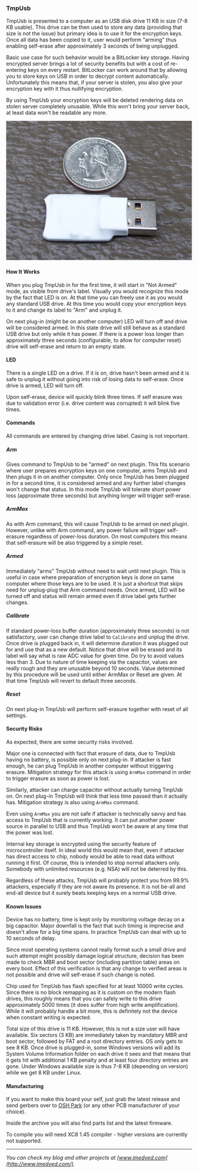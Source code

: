 ### TmpUsb ###

TmpUsb is presented to a computer as an USB disk drive 11 KB in size (7-8 KB
usable). This drive can be then used to store any data (providing that size is
not the issue) but primary idea is to use it for the encryption keys. Once all
data has been copied to it, user would perform "arming" thus enabling
self-erase after approximately 3 seconds of being unplugged.

Basic use case for such behavior would be a BitLocker key storage. Having
encrypted server brings a lot of security benefits but with a cost of
re-entering keys on every restart. BitLocker can work around that by allowing
you to store keys on USB in order to decrypt content automatically.
Unfortunately this means that, if your server is stolen, you also give your
encryption key with it thus nullifying encryption.

By using TmpUsb your encryption keys will be deleted rendering data on stolen
server completely unusable. While this won't bring your server back, at least
data won't be readable any more.

![TmpUsb](Wiki/Picture.jpg)


#### How It Works ####

When you plug TmpUsb in for the first time, it will start in "Not Armed" mode,
as visible from drive's label. Visually you would recognize this mode by the
fact that LED is on. At that time you can freely use it as you would any
standard USB drive. At this time you would copy your encryption keys to it and
change its label to "Arm" and unplug it.

On next plug-in (might be on another computer) LED will turn off and drive will
be considered armed. In this state drive will still behave as a standard USB
drive but only while it has power. If there is a power loss longer than
approximately three seconds (configurable, to allow for computer reset) drive
will self-erase and return to an empty state.


#### LED ####

There is a single LED on a drive. If it is on, drive hasn't been armed and it
is safe to unplug it without going into risk of losing data to self-erase. Once
drive is armed, LED will turn off.

Upon self-erase, device will quickly blink three times. If self erasure was due
to validation error (i.e. drive content was corrupted) it will blink five
times.


#### Commands ####

All commands are entered by changing drive label. Casing is not important.


##### Arm #####

Gives command to TmpUsb to be "armed" on next plugin. This fits scenario where
user prepares encryption keys on one computer, arms TmpUsb and then plugs it in
on another computer. Only once TmpUsb has been plugged in for a second time, it
is considered armed and any further label changes won't change that status. In
this mode TmpUsb will tolerate short power loss (approximate three seconds) but
anything longer will trigger self-erase.


##### ArmMax #####

As with Arm command, this will cause TmpUsb to be armed on next plugin.
However, unlike with Arm command, any power failure will trigger self-erasure
regardless of power-loss duration. On most computers this means that
self-erasure will be also triggered by a simple reset.


##### Armed #####

Immediately "arms" TmpUsb without need to wait until next plugin. This is
useful in case where preparation of encryption keys is done on same computer
where those keys are to be used. It is just a shortcut that skips need for
unplug-plug that Arm command needs. Once armed, LED will be turned off and
status will remain armed even if drive label gets further changes.


##### Calibrate #####

If standard power-loss buffer duration (approximately three seconds) is not
satisfactory, user can change drive label to `Calibrate` and unplug the drive.
Once drive is plugged back in, it will determine duration it was plugged out
for and use that as a new default. Notice that drive will be erased and its
label will say what is raw ADC value for given time. Do try to avoid values
less than 3. Due to nature of time keeping via the capacitor, values are really
rough and they are unusable beyond 10 seconds. Value determined by this
procedure will be used until either ArmMax or Reset are given. At that time
TmpUsb will revert to default three seconds.


##### Reset #####

On next plug-in TmpUsb will perform self-erasure together with reset of all
settings.


#### Security Risks ####

As expected, there are some security risks involved.

Major one is connected with fact that erasure of data, due to TmpUsb having no
battery, is possible only on next plug-in. If attacker is fast enough, he can
plug TmpUsb in another computer without triggering erasure. Mitigation strategy
for this attack is using `ArmMax` command in order to trigger erasure as soon
as power is lost.

Similarly, attacker can charge capacitor without actually turning TmpUsb on. On
next plug-in TmpUsb will think that less time passed than it actually has.
Mitigation strategy is also using `ArmMax` command.

Even using `ArmMax` you are not safe if attacker is technically savvy and has
access to TmpUsb that is currently working. It can put another power source in
parallel to USB and thus TmpUsb won't be aware at any time that the power was
lost.

Internal key storage is encrypted using the security feature of microcontroller
itself. In ideal world this would mean that, even if attacker has direct access
to chip, nobody would be able to read data without running it first. Of
course, this is intended to stop normal attackers only. Somebody with unlimited
resources (e.g. NSA) will not be deterred by this.

Regardless of these attacks, TmpUsb will probably protect you from 99.9%
attackers, especially if they are not aware its presence. It is not be-all and
end-all device but it surely beats keeping keys on a normal USB drive.


#### Known Issues ####

Device has no battery, time is kept only by monitoring voltage decay on a big
capacitor. Major downfall is the fact that such timing is imprecise and doesn't
allow for a big time spans. In practice TmpUsb can deal with up to 10 seconds
of delay.

Since most operating systems cannot really format such a small drive and such
attempt might possibly damage logical structure, decision has been made to
check MBR and boot sector (including partition table) areas on every boot.
Effect of this verification is that any change to verified areas is not
possible and drive will self-erase if such change is noted.

Chip used for TmpUsb has flash specified for at least 10000 write cycles. Since
there is no block remapping as it is custom on the modern flash drives, this
roughly means that you can safely write to this drive approximately 5000 times
(it does suffer from high write amplification). While it will probably handle a
bit more, this is definitely not the device when constant writing is expected.

Total size of this drive is 11 KB. However, this is not a size user will have
available. Six sectors (3 KB) are immediately taken by mandatory MBR and boot
sector, followed by FAT and a root directory entries. OS only gets to see 8 KB.
Once drive is plugged-in, some Windows versions will add its System Volume
Information folder on each drive it sees and that means that it gets hit with
additional 1 KB penalty and at least four directory entries are gone. Under
Windows available size is thus 7-8 KB (depending on version) while we get 8 KB
under Linux.


#### Manufacturing ####

If you want to make this board your self, just grab the latest release and send
gerbers over to [OSH Park](http://oshpark.com/) (or any other PCB manufacturer
of your choice).

Inside the archive you will also find parts list and the latest firmware.

To compile you will need XC8 1.45 compiler - higher versions are currently not
supported.

---

*You can check my blog and other projects at [www.jmedved.com](http://www.jmedved.com/).*
